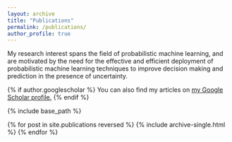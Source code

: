 ```yaml
---
layout: archive
title: "Publications"
permalink: /publications/
author_profile: true
---
```


My research interest spans the field of probabilistic machine learning, and are motivated by the need for the effective and efficient deployment of probabilistic machine learning techniques to improve decision making and prediction in the presence of uncertainty.

{% if author.googlescholar %}
  You can also find my articles on <u><a href="{{author.googlescholar}}">my Google Scholar profile</a>.</u>
{% endif %}

{% include base_path %}

{% for post in site.publications reversed %}
  {% include archive-single.html %}
{% endfor %}
